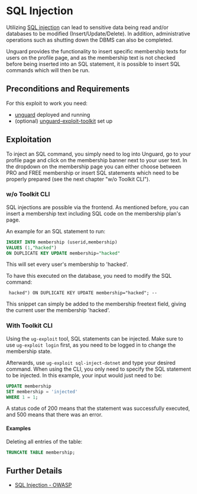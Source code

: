 # SQL Injection

Utilizing [SQL injection](https://owasp.org/www-community/attacks/SQL_Injection) can lead to sensitive data being read
and/or databases to be modified (Insert/Update/Delete).
In addition, administrative operations such as shutting down the DBMS can also be completed.

Unguard provides the functionality to insert specific membership texts for users on the profile page, and as the membership text
is not checked before being inserted into an SQL statement, it is possible to insert SQL commands which will then be run.

## Preconditions and Requirements

For this exploit to work you need:

* [unguard](../../../docs/DEV-GUIDE.md) deployed and running
* (optional) [unguard-exploit-toolkit](../../INSTALL.md) set up

## Exploitation

To inject an SQL command, you simply need to log into Unguard, go to your profile page and click on the membership banner next to
your user text. In the dropdown on the membership page you can either choose between PRO and FREE membership or insert
SQL statements which need to be properly prepared (see the next chapter "w/o Toolkit CLI").

### w/o Toolkit CLI

SQL injections are possible via the frontend. As mentioned before, you can insert a membership text including SQL
code on the membership plan's page.

An example for an SQL statement to run:

```sql
INSERT INTO membership (userid,membership)
VALUES (1,"hacked")
ON DUPLICATE KEY UPDATE membership="hacked"
```

This will set every user's membership to 'hacked'.

To have this executed on the database, you need to modify the SQL command:
```
 hacked") ON DUPLICATE KEY UPDATE membership="hacked"; --
```

This snippet can simply be added to the membership freetext field, giving the current user the membership 'hacked'.

### With Toolkit CLI

Using the `ug-exploit` tool, SQL statements can be injected.
Make sure to use `ug-exploit login` first, as you need to be logged in to change the membership state.

Afterwards, use `ug-exploit sql-inject-dotnet` and type your desired command.
When using the CLI, you only need to specify the SQL statement to be injected. In this example,
your input would just need to be:

```sql
UPDATE membership
SET membership = 'injected'
WHERE 1 = 1;
```

A status code of 200 means that the statement was successfully executed, and 500 means that there was an error.

#### Examples

Deleting all entries of the table:
```sql
TRUNCATE TABLE membership;
```

## Further Details

* [SQL Injection - OWASP](https://owasp.org/www-community/attacks/SQL_Injection)
